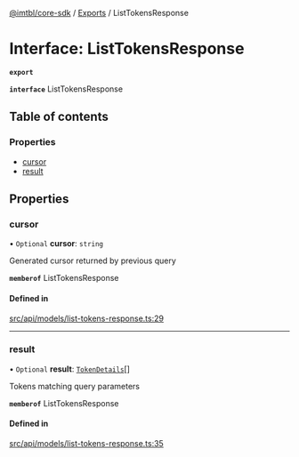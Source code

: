 [@imtbl/core-sdk](../README.md) / [Exports](../modules.md) / ListTokensResponse

# Interface: ListTokensResponse

**`export`** 

**`interface`** ListTokensResponse

## Table of contents

### Properties

- [cursor](ListTokensResponse.md#cursor)
- [result](ListTokensResponse.md#result)

## Properties

### cursor

• `Optional` **cursor**: `string`

Generated cursor returned by previous query

**`memberof`** ListTokensResponse

#### Defined in

[src/api/models/list-tokens-response.ts:29](https://github.com/immutable/imx-core-sdk/blob/7204457/src/api/models/list-tokens-response.ts#L29)

___

### result

• `Optional` **result**: [`TokenDetails`](TokenDetails.md)[]

Tokens matching query parameters

**`memberof`** ListTokensResponse

#### Defined in

[src/api/models/list-tokens-response.ts:35](https://github.com/immutable/imx-core-sdk/blob/7204457/src/api/models/list-tokens-response.ts#L35)

